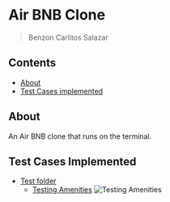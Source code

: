 # Air BNB Clone
> Benzon Carlitos Salazar

## Contents
* [About](https://github.com/carrliitos/AirBNBClone#about)
* [Test Cases implemented](https://github.com/carrliitos/AirBNBClone#test-cases-implemented)

## About
An Air BNB clone that runs on the terminal.

## Test Cases Implemented
* [Test folder](./tests)
	* [Testing Amenities](./tests/test_amenity.py)
	![Testing Amenities](./imgs/test_amenity.png)